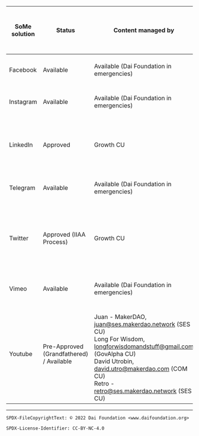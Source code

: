SoMe solution|Status|Content managed by|Purpose|Last modification (Blank means "Grandfathered")|Content Manager Contact name|Content Manager Contact ID|Delegation Target|Platform Manager (Tech Content Platform Manager)|Notes
-|-|-|-|-|-|-|-|-|-
Facebook|Available|Available (Dai Foundation in emergencies)|||Dai Foundation as placeholder|Dumitru's personal profile|Dumitru (is in the process of being moved to a Dai Foundation account)|Facebook|One admin profile, multiple users with different roles.
Instagram|Available|Available (Dai Foundation in emergencies)|||Dai Foundation as placeholder|techops@daifoundation.org|TechOps team on behalf of Dai Foundation|Instagram|Managed via Facebook Business Manager acct
LinkedIn|Approved  |Growth CU|share information and start conversations with the Maker ecosystem|2022-08-30|Nadia|hello@makergrowth.com|tbd|LinkedIn|Possible to have multiple admins here - https://www.linkedin.com/company/10146072/admin/manage-admins/<br>- Super admin - Content - Curator - Analyst
Telegram|Available|Available (Dai Foundation in emergencies)|||Dai Foundation as placeholder|Dumitru's phone number|Dumitru (is in the process of being moved to a Dai Foundation account)|Telegram|Add ability for specific users to do the following: - Send messages - Send images - invite users - etc. Done here - https://web.telegram.org/k/ -> Settings -> Permissions
Twitter|Approved (IIAA Process)|Growth CU|share information and start conversations with the Maker ecosystem|2022-02-08|Nadia|hello@makergrowth.com|Contributor:<br>@MakerGrowth<br>@nad8802<br><br>App Authorizations:<br>Feedhive.io account controlled by the Growth CU<br>Unboxsocial.com account controlled by the Growth CU|Twitter.com|Content Managers to be added with tweetdeck-teams (https://forum.makerdao.com/t/intangible-asset-agreed-modification-of-management-2022-02-01/12980)
Vimeo|Available|Available (Dai Foundation in emergencies)|||Dai Foundation as placeholder|techops@daifoundation.org|TechOps team on behalf of Dai Foundation|Vimeo|2 contributors can be added with different roles - https://vimeo.com/settings/account/team_members
Youtube|Pre-Approved (Grandfathered) / Available|<br>Juan - MakerDAO, juan@ses.makerdao.network (SES CU)<br>Long For Wisdom, longforwisdomandstuff@gmail.com (GovAlpha CU)<br>David Utrobin, david.utro@makerdao.com (COM CU)<br>Retro - retro@ses.makerdao.network (SES CU)<br>||||(Dumitru Zavrotschi) - Primary owner|<br>Juan - MakerDAO, juan@ses.makerdao.network (SES CU)<br>Long For Wisdom, longforwisdomandstuff@gmail.com (GovAlpha CU)<br>David Utrobin, david.utro@makerdao.com (COM CU)<br>Retro - retro@ses.makerdao.network (SES CU)<br>|Youtube|Add or remove members with different permissions can be done here - https://www.youtube.com/account













---


```
SPDX-FileCopyrightText: © 2022 Dai Foundation <www.daifoundation.org>

SPDX-License-Identifier: CC-BY-NC-4.0
```